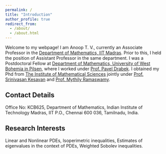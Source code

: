 ```yaml
---
permalink: /
title: "Introduction"
author_profile: true
redirect_from: 
  - /about/
  - /about.html
---
```

Welcome to my webpage!
I am Anoop T. V., currently an Associate Professor in the [Department of Mathematics, IIT Madras](https://math.iitm.ac.in/innerfaculty.php?fname=Anoop%20T%20V). Prior to this, I held the position of Assistant Professor in the same department. I was a Postdoctoral Fellow at [Department of Mathematics, University of West Bohemia in Pilsen](https://www.kma.zcu.cz/en/index.html), where I worked under [Prof. Pavel Drabek](https://scholar.google.com/citations?user=TCBQsh4AAAAJ&hl=en). I obtained my Phd from [The Institute of Mathematical Sciences](https://www.imsc.res.in/) jointly under [Prof. Srinivasan Kesavan](https://www.imsc.res.in/kesavan_srinivasan) and [Prof. Mythily Ramaswamy](https://en.wikipedia.org/wiki/Mythily_Ramaswamy).

<h2>Contact Details</h2>
Office No: KCB625, Department of Mathematics, Indian Institute of Technology Madras,
IIT P.O., Chennai 600 036,
Tamilnadu, India. 

<h2>Research Interests</h2>
Linear and Nonlinear PDEs, Isoperimetric inequalities, Estimates of eigenvalues in the context of PDEs, Weighted Sobolev inequalities.


